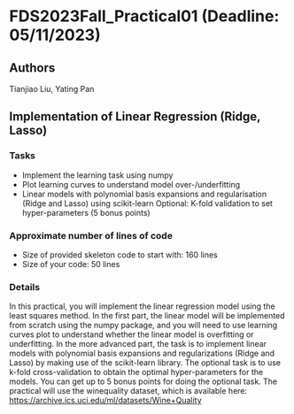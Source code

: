 # FDS2023Fall_Practical01 (Deadline: 05/11/2023)

## Authors
Tianjiao Liu, Yating Pan

## Implementation of Linear Regression (Ridge, Lasso)

### Tasks
+ Implement the learning task using numpy
+ Plot learning curves to understand model over-/underfitting
+ Linear models with polynomial basis expansions and regularisation (Ridge and
Lasso) using scikit-learn
Optional: K-fold validation to set hyper-parameters (5 bonus points)

### Approximate number of lines of code
+ Size of provided skeleton code to start with: 160 lines
+ Size of your code: 50 lines

### Details
In this practical, you will implement the linear regression model using the least squares method. In the first part, the linear model will be implemented from scratch using the numpy package, and you will need to use learning curves plot to understand whether the linear model is overfitting or underfitting. In the more advanced part, the task is to implement linear models with polynomial basis expansions and regularizations (Ridge and Lasso) by making use of the scikit-learn library. The optional task is to use k-fold cross-validation to obtain the optimal hyper-parameters for the models. You can get up to 5 bonus points for doing the optional task. The practical will use the winequality dataset, which is available here: https://archive.ics.uci.edu/ml/datasets/Wine+Quality
